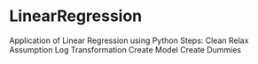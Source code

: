 # LinearRegression
Application of Linear Regression using Python
Steps:
Clean
Relax Assumption
Log Transformation
Create Model
Create Dummies
